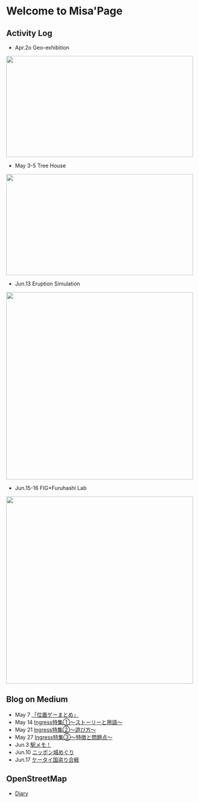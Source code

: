 # Welcome to Misa'Page
## Activity Log

* Apr.2o Geo-exhibition
<img src="https://scontent-nrt1-1.xx.fbcdn.net/v/t1.0-9/30743391_10210409503865553_5862409486051835904_n.jpg?_nc_cat=0&oh=2a3e7d5958747b3faab647a80aeded32&oe=5B7D1E0D" width="500" height="270">

* May 3-5 Tree House
<img src="https://scontent-nrt1-1.xx.fbcdn.net/v/t1.0-9/35558017_2053677388285204_4480875900300165120_n.jpg?_nc_cat=0&oh=8ecd029f0607413d41f3d03a2a6e075b&oe=5B9E17CA" width="500" height="270">


* Jun.13 Eruption Simulation
<img src="https://scontent-nrt1-1.xx.fbcdn.net/v/t1.0-9/35295873_2053677304951879_7843203580688334848_n.jpg?_nc_cat=0&oh=d505fecee1c5e1ddea5e94d1454c5ff5&oe=5BAAAA97" width="500" height="500">


* Jun.15-16 FIG×Furuhashi Lab
<img src="https://scontent-nrt1-1.xx.fbcdn.net/v/t1.0-9/35701562_2053677311618545_8515140408009818112_n.jpg?_nc_cat=0&oh=4d023a023b7930e680e5dad98216d159&oe=5BC2917F" width="500" height="500">



## Blog on Medium
* May 7 [「位置ゲーまとめ」](https://medium.com/furuhashilab/%E3%81%A9%E3%82%93%E3%81%AA%E4%BD%8D%E7%BD%AE%E6%83%85%E5%A0%B1%E3%82%B2%E3%83%BC%E3%83%A0%E3%81%8C%E3%81%82%E3%82%8B%E3%81%AE-f192485550a9)
* May 14 [Ingress特集①～ストーリーと用語～](https://medium.com/furuhashilab/ingress%E7%89%B9%E9%9B%86%E2%91%A0-478fe941a48b)
* May 21 [Ingress特集②～遊び方～](https://medium.com/furuhashilab/ingress%E7%89%B9%E9%9B%86%E2%91%A1-%E9%81%8A%E3%81%B3%E6%96%B9-cc7cbdba95f1)
* May 27 [Ingress特集③～特徴と問題点～](https://medium.com/furuhashilab/ingress%E7%89%B9%E9%9B%86%E2%91%A2-%E7%89%B9%E5%BE%B4%E3%81%A8%E5%95%8F%E9%A1%8C%E7%82%B9-8fc24ced6bde)
* Jun.3 [駅メモ！](https://medium.com/furuhashilab/%E9%A7%85%E3%83%A1%E3%83%A2-71b066aece01)
* Jun.10 [ニッポン城めぐり](https://medium.com/furuhashilab/%E3%83%8B%E3%83%83%E3%83%9D%E3%83%B3%E5%9F%8E%E3%82%81%E3%81%90%E3%82%8A-e7a413d6fb41)
* Jun.17 [ケータイ国盗り合戦](https://medium.com/furuhashilab/%E5%9B%BD%E7%9B%97%E3%82%8A%E5%90%88%E6%88%A6-94d15efcd151)

## OpenStreetMap
* [Diary](https://www.openstreetmap.org/user/MISA_AGU/diary/38650)

